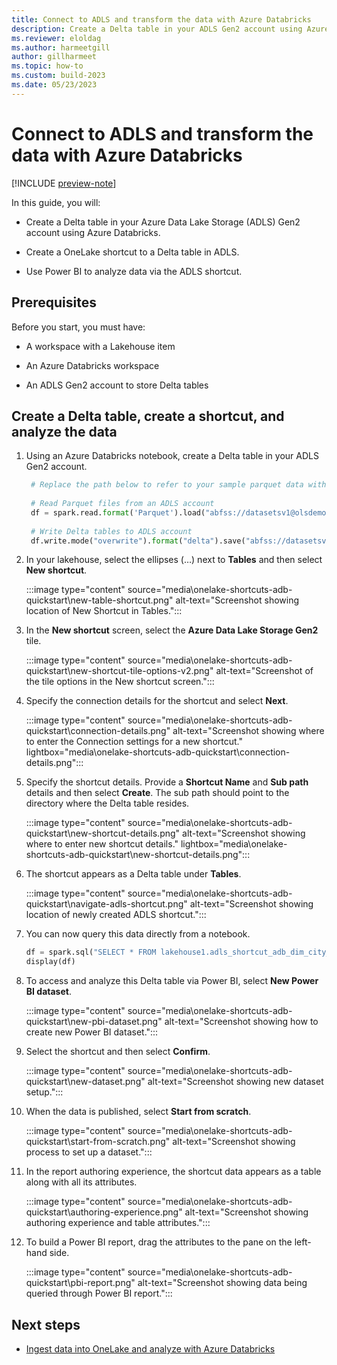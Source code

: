 ```yaml
---
title: Connect to ADLS and transform the data with Azure Databricks
description: Create a Delta table in your ADLS Gen2 account using Azure Databricks, create a shortcut to that table, and then build a Power BI report.
ms.reviewer: eloldag
ms.author: harmeetgill
author: gillharmeet
ms.topic: how-to
ms.custom: build-2023
ms.date: 05/23/2023
---
```


# Connect to ADLS and transform the data with Azure Databricks

[!INCLUDE [preview-note](../includes/preview-note.md)]

In this guide, you will:

- Create a Delta table in your Azure Data Lake Storage (ADLS) Gen2 account using Azure Databricks.

- Create a OneLake shortcut to a Delta table in ADLS.

- Use Power BI to analyze data via the ADLS shortcut.

## Prerequisites

Before you start, you must have:

- A workspace with a Lakehouse item

- An Azure Databricks workspace

- An ADLS Gen2 account to store Delta tables

## Create a Delta table, create a shortcut, and analyze the data

1. Using an Azure Databricks notebook, create a Delta table in your ADLS Gen2 account.

   ```python
    # Replace the path below to refer to your sample parquet data with this syntax "abfss://<storage name>@<container name>.dfs.core.windows.net/<filepath>"
    
    # Read Parquet files from an ADLS account
    df = spark.read.format('Parquet').load("abfss://datasetsv1@olsdemo.dfs.core.windows.net/demo/full/dimension_city/")
    
    # Write Delta tables to ADLS account
    df.write.mode("overwrite").format("delta").save("abfss://datasetsv1@olsdemo.dfs.core.windows.net/demo/adb_dim_city_delta/")
   ```

1. In your lakehouse, select the ellipses (…) next to **Tables** and then select **New shortcut**.

   :::image type="content" source="media\onelake-shortcuts-adb-quickstart\new-table-shortcut.png" alt-text="Screenshot showing location of New Shortcut in Tables.":::

1. In the **New shortcut** screen, select the **Azure Data Lake Storage Gen2** tile.

   :::image type="content" source="media\onelake-shortcuts-adb-quickstart\new-shortcut-tile-options-v2.png" alt-text="Screenshot of the tile options in the New shortcut screen.":::

1. Specify the connection details for the shortcut and select **Next**.

   :::image type="content" source="media\onelake-shortcuts-adb-quickstart\connection-details.png" alt-text="Screenshot showing where to enter the Connection settings for a new shortcut." lightbox="media\onelake-shortcuts-adb-quickstart\connection-details.png":::

1. Specify the shortcut details. Provide a **Shortcut Name** and **Sub path** details and then select **Create**. The sub path should point to the directory where the Delta table resides.

   :::image type="content" source="media\onelake-shortcuts-adb-quickstart\new-shortcut-details.png" alt-text="Screenshot showing where to enter new shortcut details." lightbox="media\onelake-shortcuts-adb-quickstart\new-shortcut-details.png":::

1. The shortcut appears as a Delta table under **Tables**.

   :::image type="content" source="media\onelake-shortcuts-adb-quickstart\navigate-adls-shortcut.png" alt-text="Screenshot showing location of newly created ADLS shortcut.":::

1. You can now query this data directly from a notebook.

   ```python
   df = spark.sql("SELECT * FROM lakehouse1.adls_shortcut_adb_dim_city_delta LIMIT 1000")
   display(df)
   ```

1. To access and analyze this Delta table via Power BI, select **New Power BI dataset**.

   :::image type="content" source="media\onelake-shortcuts-adb-quickstart\new-pbi-dataset.png" alt-text="Screenshot showing how to create new Power BI dataset.":::

1. Select the shortcut and then select **Confirm**.

   :::image type="content" source="media\onelake-shortcuts-adb-quickstart\new-dataset.png" alt-text="Screenshot showing new dataset setup.":::

1. When the data is published, select **Start from scratch**.

   :::image type="content" source="media\onelake-shortcuts-adb-quickstart\start-from-scratch.png" alt-text="Screenshot showing process to set up a dataset.":::

1. In the report authoring experience, the shortcut data appears as a table along with all its attributes.

   :::image type="content" source="media\onelake-shortcuts-adb-quickstart\authoring-experience.png" alt-text="Screenshot showing authoring experience and table attributes.":::

1. To build a Power BI report, drag the attributes to the pane on the left-hand side.

   :::image type="content" source="media\onelake-shortcuts-adb-quickstart\pbi-report.png" alt-text="Screenshot showing data being queried through Power BI report.":::

## Next steps

- [Ingest data into OneLake and analyze with Azure Databricks](onelake-open-access-quickstart.md)
